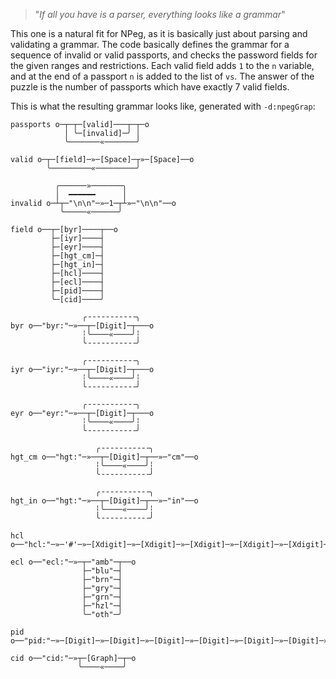 
> "_If all you have is a parser, everything looks like a grammar_"

This one is a natural fit for NPeg, as it is basically just about parsing and
validating a grammar.  The code basically defines the grammar for a sequence of
invalid or valid passports, and checks the password fields for the given ranges
and restrictions. Each valid field adds `1` to the `n` variable, and at the end
of a passport `n` is added to the list of `vs`. The answer of the puzzle is the
number of passports which have exactly 7 valid fields.

This is what the resulting grammar looks like, generated with `-d:npegGrap`:

```
passports o─┬─┬─[valid]───┬─┬─o
            │ ╰─[invalid]─╯ │  
            ╰───────«───────╯  

valid o─┬─[field]─»─[Space]─┬»─[Space]──o
        ╰─────────«─────────╯            

          ╭──────»───────╮           
          │  ━━━━━━      │           
invalid o─┴┬─"\n\n"─»─1─┬┴»─"\n\n"──o
           ╰─────«──────╯            

field o──┬─[byr]────┬──o
         ├─[iyr]────┤   
         ├─[eyr]────┤   
         ├─[hgt_cm]─┤   
         ├─[hgt_in]─┤   
         ├─[hcl]────┤   
         ├─[ecl]────┤   
         ├─[pid]────┤   
         ╰─[cid]────╯   

                ╭╶╶╶╶╶╶╶╶╶╶╶╮   
byr o──"byr:"─»──┬─[Digit]─┬───o
                ┆╰────«────╯┆   
                ╰╶╶╶╶╶╶╶╶╶╶╶╯   

                ╭╶╶╶╶╶╶╶╶╶╶╶╮   
iyr o──"iyr:"─»──┬─[Digit]─┬───o
                ┆╰────«────╯┆   
                ╰╶╶╶╶╶╶╶╶╶╶╶╯   

                ╭╶╶╶╶╶╶╶╶╶╶╶╮   
eyr o──"eyr:"─»──┬─[Digit]─┬───o
                ┆╰────«────╯┆   
                ╰╶╶╶╶╶╶╶╶╶╶╶╯   

                   ╭╶╶╶╶╶╶╶╶╶╶╶╮          
hgt_cm o──"hgt:"─»──┬─[Digit]─┬──»─"cm"──o
                   ┆╰────«────╯┆          
                   ╰╶╶╶╶╶╶╶╶╶╶╶╯          

                   ╭╶╶╶╶╶╶╶╶╶╶╶╮          
hgt_in o──"hgt:"─»──┬─[Digit]─┬──»─"in"──o
                   ┆╰────«────╯┆          
                   ╰╶╶╶╶╶╶╶╶╶╶╶╯          

hcl o──"hcl:"─»─'#'─»─[Xdigit]─»─[Xdigit]─»─[Xdigit]─»─[Xdigit]─»─[Xdigit]─»─[Xdigit]──o

ecl o──"ecl:"─»─┬─"amb"─┬──o
                ├─"blu"─┤   
                ├─"brn"─┤   
                ├─"gry"─┤   
                ├─"grn"─┤   
                ├─"hzl"─┤   
                ╰─"oth"─╯   

pid o──"pid:"─»─[Digit]─»─[Digit]─»─[Digit]─»─[Digit]─»─[Digit]─»─[Digit]─»─[Digit]─»─[Digit]─»─[Digit]──o

cid o──"cid:"─»┬─[Graph]─┬─o
               ╰────«────╯  

```
